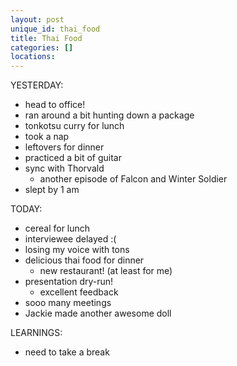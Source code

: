 ```yaml
---
layout: post
unique_id: thai_food
title: Thai Food
categories: []
locations: 
---
```


YESTERDAY:
* head to office!
* ran around a bit hunting down a package
* tonkotsu curry for lunch
* took a nap
* leftovers for dinner
* practiced a bit of guitar
* sync with Thorvald
  * another episode of Falcon and Winter Soldier
* slept by 1 am

TODAY:
* cereal for lunch
* interviewee delayed :(
* losing my voice with tons 
* delicious thai food for dinner
  * new restaurant! (at least for me)
* presentation dry-run!
  * excellent feedback
* sooo many meetings
* Jackie made another awesome doll

LEARNINGS:
* need to take a break
